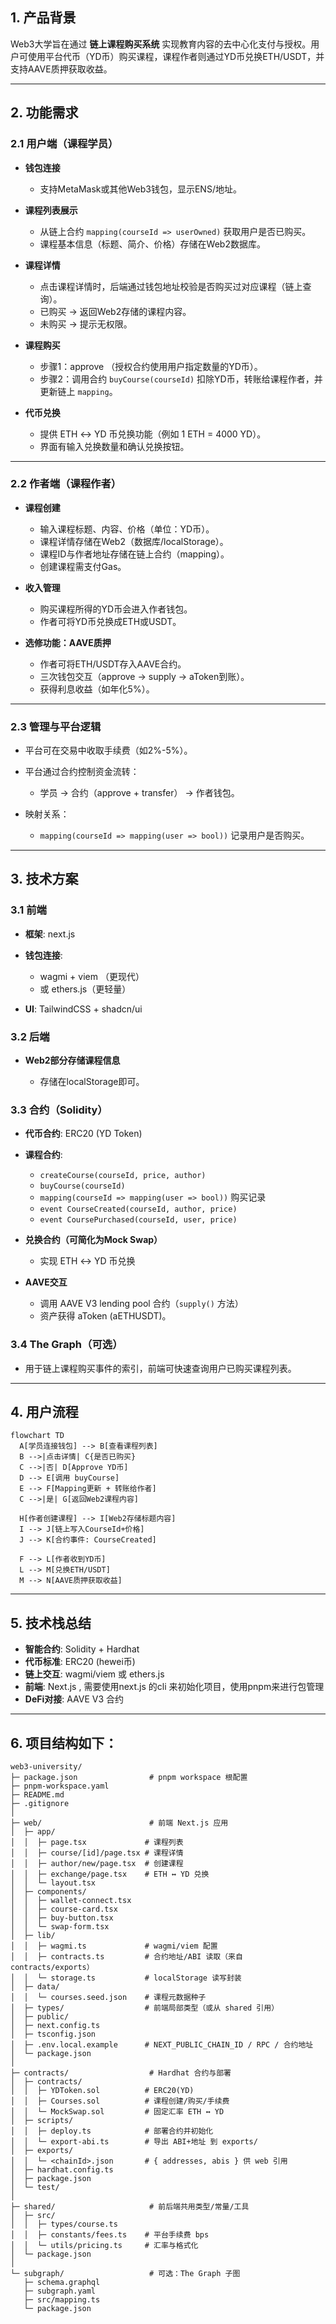 


## 1. 产品背景

Web3大学旨在通过 **链上课程购买系统** 实现教育内容的去中心化支付与授权。用户可使用平台代币（YD币）购买课程，课程作者则通过YD币兑换ETH/USDT，并支持AAVE质押获取收益。

---

## 2. 功能需求

### 2.1 用户端（课程学员）

* **钱包连接**

  * 支持MetaMask或其他Web3钱包，显示ENS/地址。
* **课程列表展示**

  * 从链上合约 `mapping(courseId => userOwned)` 获取用户是否已购买。
  * 课程基本信息（标题、简介、价格）存储在Web2数据库。
* **课程详情**

  * 点击课程详情时，后端通过钱包地址校验是否购买过对应课程（链上查询）。
  * 已购买 → 返回Web2存储的课程内容。
  * 未购买 → 提示无权限。
* **课程购买**

  * 步骤1：approve （授权合约使用用户指定数量的YD币）。
  * 步骤2：调用合约 `buyCourse(courseId)` 扣除YD币，转账给课程作者，并更新链上 `mapping`。
* **代币兑换**

  * 提供 ETH ↔ YD 币兑换功能（例如 1 ETH = 4000 YD）。
  * 界面有输入兑换数量和确认兑换按钮。

---

### 2.2 作者端（课程作者）

* **课程创建**

  * 输入课程标题、内容、价格（单位：YD币）。
  * 课程详情存储在Web2（数据库/localStorage）。
  * 课程ID与作者地址存储在链上合约（mapping）。
  * 创建课程需支付Gas。
* **收入管理**

  * 购买课程所得的YD币会进入作者钱包。
  * 作者可将YD币兑换成ETH或USDT。
* **选修功能：AAVE质押**

  * 作者可将ETH/USDT存入AAVE合约。
  * 三次钱包交互（approve → supply → aToken到账）。
  * 获得利息收益（如年化5%）。

---

### 2.3 管理与平台逻辑

* 平台可在交易中收取手续费（如2%-5%）。
* 平台通过合约控制资金流转：

  * 学员 → 合约（approve + transfer） → 作者钱包。
* 映射关系：

  * `mapping(courseId => mapping(user => bool))` 记录用户是否购买。

---

## 3. 技术方案

### 3.1 前端

* **框架**: next.js
* **钱包连接**:

  * wagmi + viem （更现代）
  * 或 ethers.js（更轻量）
* **UI**: TailwindCSS + shadcn/ui

### 3.2 后端

* **Web2部分存储课程信息**

  * 存储在localStorage即可。

### 3.3 合约（Solidity）

* **代币合约**: ERC20 (YD Token)
* **课程合约**:

  * `createCourse(courseId, price, author)`
  * `buyCourse(courseId)`
  * `mapping(courseId => mapping(user => bool))` 购买记录
  * `event CourseCreated(courseId, author, price)`
  * `event CoursePurchased(courseId, user, price)`
* **兑换合约（可简化为Mock Swap）**

  * 实现 ETH ↔ YD 币兑换
* **AAVE交互**

  * 调用 AAVE V3 lending pool 合约（`supply()` 方法）
  * 资产获得 aToken (aETHUSDT)。

### 3.4 The Graph（可选）

* 用于链上课程购买事件的索引，前端可快速查询用户已购买课程列表。

---

## 4. 用户流程

```mermaid
flowchart TD
  A[学员连接钱包] --> B[查看课程列表]
  B -->|点击详情| C{是否已购买}
  C -->|否| D[Approve YD币]
  D --> E[调用 buyCourse]
  E --> F[Mapping更新 + 转账给作者]
  C -->|是| G[返回Web2课程内容]

  H[作者创建课程] --> I[Web2存储标题内容]
  I --> J[链上写入CourseId+价格]
  J --> K[合约事件: CourseCreated]

  F --> L[作者收到YD币]
  L --> M[兑换ETH/USDT]
  M --> N[AAVE质押获取收益]
```

---

## 5. 技术栈总结

* **智能合约**: Solidity + Hardhat
* **代币标准**: ERC20 (hewei币)
* **链上交互**: wagmi/viem 或 ethers.js 
* **前端**: Next.js , 需要使用next.js 的cli 来初始化项目，使用pnpm来进行包管理
* **DeFi对接**: AAVE V3 合约

---

## 6. 项目结构如下：


```
web3-university/
├─ package.json                # pnpm workspace 根配置
├─ pnpm-workspace.yaml
├─ README.md
├─ .gitignore
│
├─ web/                        # 前端 Next.js 应用
│  ├─ app/
│  │  ├─ page.tsx             # 课程列表
│  │  ├─ course/[id]/page.tsx # 课程详情
│  │  ├─ author/new/page.tsx  # 创建课程
│  │  ├─ exchange/page.tsx    # ETH ↔ YD 兑换
│  │  └─ layout.tsx
│  ├─ components/
│  │  ├─ wallet-connect.tsx
│  │  ├─ course-card.tsx
│  │  ├─ buy-button.tsx
│  │  └─ swap-form.tsx
│  ├─ lib/
│  │  ├─ wagmi.ts             # wagmi/viem 配置
│  │  ├─ contracts.ts         # 合约地址/ABI 读取（来自 contracts/exports）
│  │  └─ storage.ts           # localStorage 读写封装
│  ├─ data/
│  │  └─ courses.seed.json    # 课程元数据种子
│  ├─ types/                  # 前端局部类型（或从 shared 引用）
│  ├─ public/
│  ├─ next.config.ts
│  ├─ tsconfig.json
│  ├─ .env.local.example      # NEXT_PUBLIC_CHAIN_ID / RPC / 合约地址
│  └─ package.json
│
├─ contracts/                  # Hardhat 合约与部署
│  ├─ contracts/
│  │  ├─ YDToken.sol          # ERC20(YD)
│  │  ├─ Courses.sol          # 课程创建/购买/手续费
│  │  └─ MockSwap.sol         # 固定汇率 ETH ↔ YD
│  ├─ scripts/
│  │  ├─ deploy.ts            # 部署合约并初始化
│  │  └─ export-abi.ts        # 导出 ABI+地址 到 exports/
│  ├─ exports/
│  │  └─ <chainId>.json       # { addresses, abis } 供 web 引用
│  ├─ hardhat.config.ts
│  ├─ package.json
│  └─ test/
│
├─ shared/                     # 前后端共用类型/常量/工具
│  ├─ src/
│  │  ├─ types/course.ts
│  │  ├─ constants/fees.ts    # 平台手续费 bps
│  │  └─ utils/pricing.ts     # 汇率与格式化
│  └─ package.json
│
└─ subgraph/                   # 可选：The Graph 子图
   ├─ schema.graphql
   ├─ subgraph.yaml
   ├─ src/mapping.ts
   └─ package.json

```
